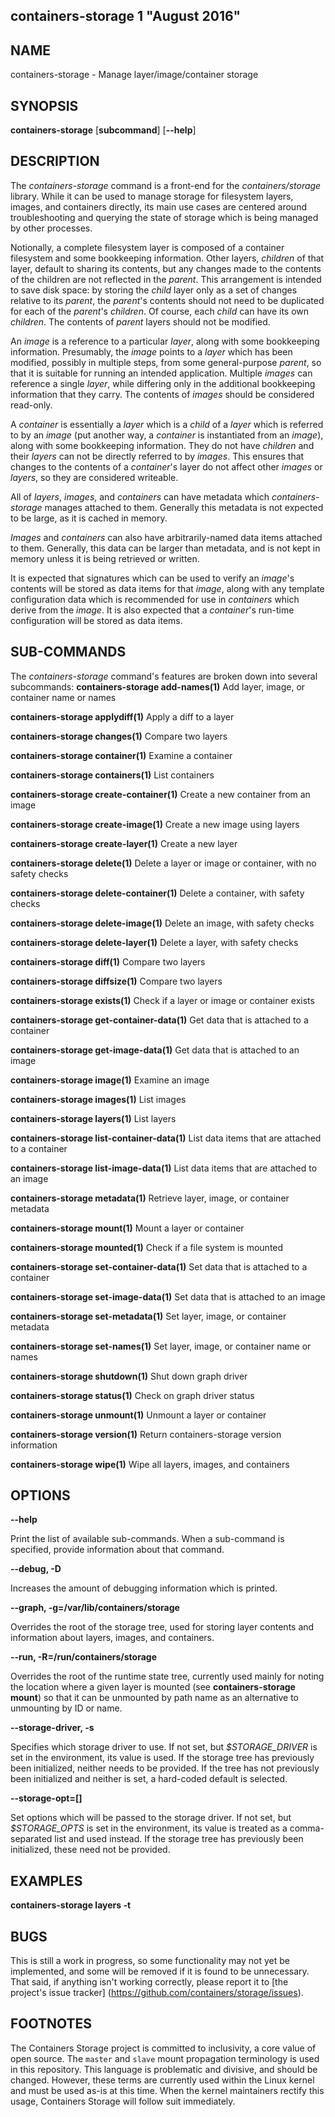 ## containers-storage 1 "August 2016"

## NAME
containers-storage - Manage layer/image/container storage

## SYNOPSIS
**containers-storage** [**subcommand**] [**--help**]

## DESCRIPTION
The *containers-storage* command is a front-end for the *containers/storage* library.
While it can be used to manage storage for filesystem layers, images, and
containers directly, its main use cases are centered around troubleshooting and
querying the state of storage which is being managed by other processes.

Notionally, a complete filesystem layer is composed of a container filesystem
and some bookkeeping information.  Other layers, *children* of that layer,
default to sharing its contents, but any changes made to the contents of the
children are not reflected in the *parent*.  This arrangement is intended to
save disk space: by storing the *child* layer only as a set of changes relative
to its *parent*, the *parent*'s contents should not need to be duplicated for
each of the *parent*'s *children*.  Of course, each *child* can have its own
*children*.  The contents of *parent* layers should not be modified.

An *image* is a reference to a particular *layer*, along with some bookkeeping
information.  Presumably, the *image* points to a *layer* which has been
modified, possibly in multiple steps, from some general-purpose *parent*, so
that it is suitable for running an intended application.  Multiple *images* can
reference a single *layer*, while differing only in the additional bookkeeping
information that they carry.  The contents of *images* should be considered
read-only.

A *container* is essentially a *layer* which is a *child* of a *layer* which is
referred to by an *image* (put another way, a *container* is instantiated from
an *image*), along with some bookkeeping information.  They do not have
*children* and their *layers* can not be directly referred to by *images*.
This ensures that changes to the contents of a *container*'s layer do not
affect other *images* or *layers*, so they are considered writeable.

All of *layers*, *images*, and *containers* can have metadata which
*containers-storage* manages attached to them.  Generally this metadata is not
expected to be large, as it is cached in memory.

*Images* and *containers* can also have arbitrarily-named data items attached
to them.  Generally, this data can be larger than metadata, and is not kept in
memory unless it is being retrieved or written.

It is expected that signatures which can be used to verify an *image*'s
contents will be stored as data items for that *image*, along with any template
configuration data which is recommended for use in *containers* which derive
from the *image*.  It is also expected that a *container*'s run-time
configuration will be stored as data items.

## SUB-COMMANDS
The *containers-storage* command's features are broken down into several subcommands:
 **containers-storage add-names(1)**           Add layer, image, or container name or names

 **containers-storage applydiff(1)**           Apply a diff to a layer

 **containers-storage changes(1)**             Compare two layers

 **containers-storage container(1)**           Examine a container

 **containers-storage containers(1)**          List containers

 **containers-storage create-container(1)**    Create a new container from an image

 **containers-storage create-image(1)**        Create a new image using layers

 **containers-storage create-layer(1)**        Create a new layer

 **containers-storage delete(1)**              Delete a layer or image or container, with no safety checks

 **containers-storage delete-container(1)**    Delete a container, with safety checks

 **containers-storage delete-image(1)**        Delete an image, with safety checks

 **containers-storage delete-layer(1)**        Delete a layer, with safety checks

 **containers-storage diff(1)**                Compare two layers

 **containers-storage diffsize(1)**            Compare two layers

 **containers-storage exists(1)**              Check if a layer or image or container exists

 **containers-storage get-container-data(1)**  Get data that is attached to a container

 **containers-storage get-image-data(1)**      Get data that is attached to an image

 **containers-storage image(1)**               Examine an image

 **containers-storage images(1)**              List images

 **containers-storage layers(1)**              List layers

 **containers-storage list-container-data(1)** List data items that are attached to a container

 **containers-storage list-image-data(1)**     List data items that are attached to an image

 **containers-storage metadata(1)**            Retrieve layer, image, or container metadata

 **containers-storage mount(1)**               Mount a layer or container

 **containers-storage mounted(1)**             Check if a file system is mounted

 **containers-storage set-container-data(1)**  Set data that is attached to a container

 **containers-storage set-image-data(1)**      Set data that is attached to an image

 **containers-storage set-metadata(1)**        Set layer, image, or container metadata

 **containers-storage set-names(1)**           Set layer, image, or container name or names

 **containers-storage shutdown(1)**            Shut down graph driver

 **containers-storage status(1)**              Check on graph driver status

 **containers-storage unmount(1)**             Unmount a layer or container

 **containers-storage version(1)**             Return containers-storage version information

 **containers-storage wipe(1)**                Wipe all layers, images, and containers

## OPTIONS
**--help**

Print the list of available sub-commands.  When a sub-command is specified,
provide information about that command.

**--debug, -D**

Increases the amount of debugging information which is printed.

**--graph, -g=/var/lib/containers/storage**

Overrides the root of the storage tree, used for storing layer contents and
information about layers, images, and containers.

**--run, -R=/run/containers/storage**

Overrides the root of the runtime state tree, currently used mainly for noting
the location where a given layer is mounted (see **containers-storage mount**) so that
it can be unmounted by path name as an alternative to unmounting by ID or name.

**--storage-driver, -s**

Specifies which storage driver to use.  If not set, but *$STORAGE_DRIVER* is
set in the environment, its value is used.  If the storage tree has previously
been initialized, neither needs to be provided.  If the tree has not previously
been initialized and neither is set, a hard-coded default is selected.

**--storage-opt=[]**

Set options which will be passed to the storage driver.  If not set, but
*$STORAGE_OPTS* is set in the environment, its value is treated as a
comma-separated list and used instead.  If the storage tree has previously been
initialized, these need not be provided.

## EXAMPLES
**containers-storage layers -t**

## BUGS
This is still a work in progress, so some functionality may not yet be
implemented, and some will be removed if it is found to be unnecessary.  That
said, if anything isn't working correctly, please report it to [the project's
issue tracker] (https://github.com/containers/storage/issues).

## FOOTNOTES
The Containers Storage project is committed to inclusivity, a core value of open source.
The `master` and `slave` mount propagation terminology is used in this repository.
This language is problematic and divisive, and should be changed.
However, these terms are currently used within the Linux kernel and must be used as-is at this time.
When the kernel maintainers rectify this usage, Containers Storage will follow suit immediately.

